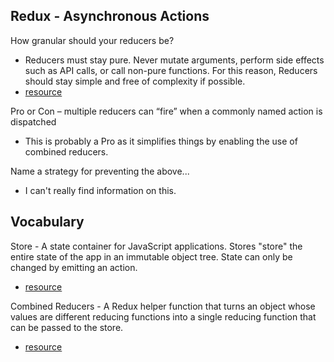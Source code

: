 ## Redux - Asynchronous Actions

How granular should your reducers be?
  * Reducers must stay pure. Never mutate arguments, perform side effects such as API calls, or call non-pure functions. For this reason, Reducers should stay simple and free of complexity if possible.
  * [resource](https://redux.js.org/basics/reducers
    )

Pro or Con – multiple reducers can “fire” when a commonly named action is dispatched
  * This is probably a Pro as it simplifies things by enabling the use of combined reducers. 

Name a strategy for preventing the above...
  * I can't really find information on this. 

## Vocabulary

Store - A state container for JavaScript applications. Stores "store" the entire state of the app in an immutable object tree. State can only be changed by emitting an action. 
  * [resource](https://medium.com/the-web-tub/managing-your-react-state-with-redux-affab72de4b1)

Combined Reducers - A Redux helper function that turns an object whose values are different reducing functions into a single reducing function that can be passed to the store. 
  * [resource](https://redux.js.org/api/combinereducers)
